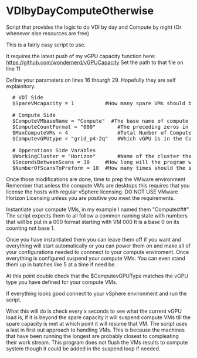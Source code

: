 # VDIbyDayComputeOtherwise
Script that provides the logic to do VDI by day and Compute by night (Or whenever else resources are free)

This is a fairly easy script to use.

It requires the latest push of my vGPU capacity function here: https://github.com/wondernerd/vGPUCapacity
 Set the path to that file on line 11
 
Define your paramaters on lines 16 thourgh 29. Hopefully they are self explainitory.
<pre>
  # VDI Side
  $SpareVMcapacity = 1			#How many spare VMs should be able to be powered on

  # Compute Side
  $ComputeVMbaseName = "Compute"  #The base name of compute VMs, a three digit number will be added at the end
  $ComputeCountFormat = "000"		#The preceding zeros in the compute name, so the 6th VM would be Compute005
  $MaxComputeVMs = 4				#Total Number of Compute VMs in use
  $ComputevGPUtype = "grid_p4-2q"	#Which vGPU is in the Compute VM (later I will detect this)

  # Opperations Side Varables
  $WorkingCluster = "Horizon"		#Name of the cluster that should be 
  $SecondsBetweenScans = 30		#How long will the program wait between scans
  $NumberOfScansToPreform = 10	#How many times should the scan be run 
</pre>

Once those modifications are done, time to prep the VMware environment
Remember that unless the compute VMs are desktops this requires that you license the hosts with regular vSphere licensing.
DO NOT USE VMware Horizon Licensing unless you are positive you meet the requirements.

Instantiate your compute VMs, in my example I named them "Compute###" 
The script expects them to all follow a common naming state with numbers that will be put in a 000 format starting with VM 000
It is a base 0 on its counting not base 1.

Once you have instantiated them you can leave them off if you want and everything will start automatically or you can power them on and make all of your configurations needed to connnect to your compute enviroment. 
Once everything is configured suspend your compute VMs. You can even stand them up in batches like 5 at a time if need be.

At this point double check that the $ComputevGPUType matches the vGPU type you have defined for your compute VMs.

If everything looks good connect to your vSphere environment and run the script. 

What this will do is check every x seconds to see what the current vGPU load is, if it is beyond the spare capacity it will suspend compute VMs till the spare capacity is met at which point it will resume that VM.
The script uses a last in first out approach to handling VMs. This is because the machines that have been running the longest are probably closest to compleating their work stream. 
This program does not flush the VMs results to compute system though it could be added in the suspend loop if needed. 
